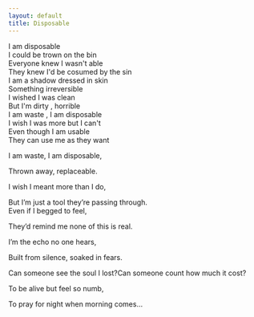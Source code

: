 ```yaml
---
layout: default
title: Disposable
---
```



I am disposable  
I could be trown on the bin  
Everyone knew I wasn't able  
They knew I'd be cosumed by the sin  
I am a shadow dressed in skin  
Something irreversible  
I wished I was clean  
But I'm dirty , horrible  
I am waste , I am disposable  
I wish I was more but I can't  
Even though I am usable  
They can use me as they want

I am waste, I am disposable,

Thrown away, replaceable.

I wish I meant more than I do,

But I’m just a tool they’re passing through.  
Even if I begged to feel,

They’d remind me none of this is real.

I’m the echo no one hears,

Built from silence, soaked in fears.

Can someone see the soul I lost?Can someone count how much it cost?

To be alive but feel so numb,

To pray for night when morning comes…
